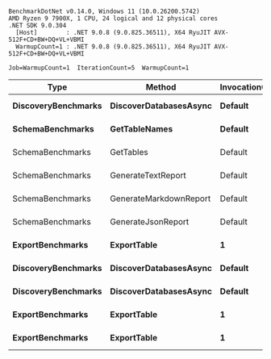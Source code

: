 ```

BenchmarkDotNet v0.14.0, Windows 11 (10.0.26200.5742)
AMD Ryzen 9 7900X, 1 CPU, 24 logical and 12 physical cores
.NET SDK 9.0.304
  [Host]        : .NET 9.0.8 (9.0.825.36511), X64 RyuJIT AVX-512F+CD+BW+DQ+VL+VBMI
  WarmupCount=1 : .NET 9.0.8 (9.0.825.36511), X64 RyuJIT AVX-512F+CD+BW+DQ+VL+VBMI

Job=WarmupCount=1  IterationCount=5  WarmupCount=1  

```
| Type                | Method                 | InvocationCount | UnrollFactor | DatabaseCount | Tables | RowsPerTable | RowCount | Mean         | Error        | StdDev     | Gen0   | Gen1   | Allocated  |
|-------------------- |----------------------- |---------------- |------------- |-------------- |------- |------------- |--------- |-------------:|-------------:|-----------:|-------:|-------:|-----------:|
| **DiscoveryBenchmarks** | **DiscoverDatabasesAsync** | **Default**         | **16**           | **5**             | **?**      | **?**            | **?**        |     **59.04 μs** |     **3.701 μs** |   **0.573 μs** | **0.2441** |      **-** |    **4.04 KB** |
| **SchemaBenchmarks**    | **GetTableNames**          | **Default**         | **16**           | **?**             | **5**      | **100**          | **?**        |     **33.72 μs** |     **2.760 μs** |   **0.717 μs** | **0.0610** |      **-** |    **1.52 KB** |
| SchemaBenchmarks    | GetTables              | Default         | 16           | ?             | 5      | 100          | ?        |    337.71 μs |    22.400 μs |   5.817 μs | 0.9766 |      - |   20.91 KB |
| SchemaBenchmarks    | GenerateTextReport     | Default         | 16           | ?             | 5      | 100          | ?        |    343.01 μs |    20.969 μs |   3.245 μs | 1.4648 |      - |   27.23 KB |
| SchemaBenchmarks    | GenerateMarkdownReport | Default         | 16           | ?             | 5      | 100          | ?        |    349.10 μs |    21.813 μs |   5.665 μs | 1.4648 |      - |   29.16 KB |
| SchemaBenchmarks    | GenerateJsonReport     | Default         | 16           | ?             | 5      | 100          | ?        |    350.58 μs |    12.942 μs |   2.003 μs | 1.9531 |      - |    34.2 KB |
| **ExportBenchmarks**    | **ExportTable**            | **1**               | **1**            | **?**             | **?**      | **?**            | **10**       |    **325.48 μs** |    **48.269 μs** |  **12.535 μs** |      **-** |      **-** |   **28.05 KB** |
| **DiscoveryBenchmarks** | **DiscoverDatabasesAsync** | **Default**         | **16**           | **25**            | **?**      | **?**            | **?**        |     **63.80 μs** |     **5.028 μs** |   **0.778 μs** | **0.9766** |      **-** |   **16.37 KB** |
| **DiscoveryBenchmarks** | **DiscoverDatabasesAsync** | **Default**         | **16**           | **50**            | **?**      | **?**            | **?**        |     **80.22 μs** |     **3.605 μs** |   **0.936 μs** | **1.8311** | **0.1221** |   **31.87 KB** |
| **ExportBenchmarks**    | **ExportTable**            | **1**               | **1**            | **?**             | **?**      | **?**            | **1000**     |  **2,462.70 μs** |   **823.267 μs** | **127.401 μs** |      **-** |      **-** |  **266.16 KB** |
| **ExportBenchmarks**    | **ExportTable**            | **1**               | **1**            | **?**             | **?**      | **?**            | **10000**    | **20,384.10 μs** | **2,518.062 μs** | **653.933 μs** |      **-** |      **-** | **2798.78 KB** |
